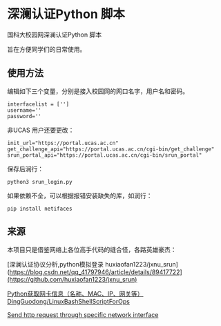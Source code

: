 # 深澜认证Python 脚本
国科大校园网深澜认证Python 脚本

旨在方便同学们的日常使用。

## 使用方法
编辑如下三个变量，分别是接入校园网的网口名字，用户名和密码。

```
interfacelist = ['']
username=''
password=''
```

非UCAS 用户还要更改：

```
init_url="https://portal.ucas.ac.cn"
get_challenge_api="https://portal.ucas.ac.cn/cgi-bin/get_challenge"
srun_portal_api="https://portal.ucas.ac.cn/cgi-bin/srun_portal"
```

保存后润行：

```
python3 srun_login.py
```

如果依赖不全，可以根据报错安装缺失的库，如润行：
```
pip install netifaces
```


## 来源
本项目只是借鉴网络上各位高手代码的缝合怪，各路英雄豪杰：

[深澜认证协议分析,python模拟登录 huxiaofan1223/jxnu_srun](https://blog.csdn.net/qq_41797946/article/details/89417722](https://github.com/huxiaofan1223/jxnu_srun)

[Python获取网卡信息（名称、MAC、IP、网关等）DingGuodong/LinuxBashShellScriptForOps](https://github.com/DingGuodong/LinuxBashShellScriptForOps/blob/master/projects/WindowsSystemOps/Network/getNetworkStatus.py)

[Send http request through specific network interface](https://stackoverflow.com/questions/48996494/send-http-request-through-specific-network-interface)
